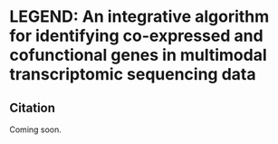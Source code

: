 # LEGEND: An integrative algorithm for identifying co-expressed and cofunctional genes in multimodal transcriptomic sequencing data


## Citation
Coming soon.
